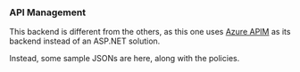 ### API Management

This backend is different from the others, as this one uses [Azure APIM](https://azure.microsoft.com/en-us/products/api-management) as its backend instead of an ASP.NET solution.

Instead, some sample JSONs are here, along with the policies.